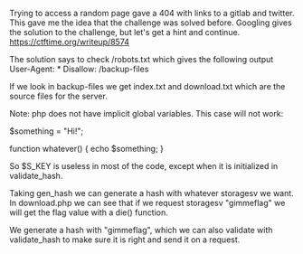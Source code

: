 Trying to access a random page gave a 404 with links to a gitlab and twitter.
This gave me the idea that the challenge was solved before. Googling gives the solution to the challenge, but let's get a hint and continue.
https://ctftime.org/writeup/8574

The solution says to check /robots.txt which gives the following output
User-Agent: *
Disallow: /backup-files

If we look in backup-files we get index.txt and download.txt which are the source files for the server.

Note: php does not have implicit global variables.
This case will not work:

$something = "Hi!";

function whatever() {
    echo $something;
}

So $S_KEY is useless in most of the code, except when it is initialized in validate_hash.

Taking gen_hash we can generate a hash with whatever storagesv we want.
In download.php we can see that if we request storagesv "gimmeflag" we will get the flag value with a die() function.

We generate a hash with "gimmeflag", which we can also validate with validate_hash to make sure it is right and send it on a request.